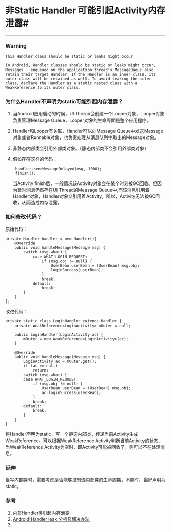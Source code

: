 # 非Static Handler 可能引起Activity内存泄露#
---------------
### Warning ###

	This Handler class should be static or leaks might occur   

 	In Android, Handler classes should be static or leaks might occur, Messages   enqueued on the application thread's MessageQueue also retain their target Handler. If the Handler is an inner class, its outer class will be retained as well. To avoid leaking the outer class, declare the Handler as a static nested class with a WeakReference to its outer class.

### 为什么Handler不声明为static可能引起内存泄露？ ###
1. 当Android应用启动的时候，UI Thread会创建一个Looper对象，Looper对象负责管理Message Queue，Looper对象的生命周期是整个应用程序。
2. Handler和Looper有关联，Handler可以向Message Queue中发送Message对象或者Runnable对象，也负责处理从消息队列中取出的Message对象。
3. 非静态内部类会引用外部类对象。（静态内部类不会引用外部类对象) 
4. 假如存在这样的代码：     
  
    	handler.sendMessageDelayed(msg, 1000);
		finish();   

     当Activity finish后，一般情况该Activity对象会在某个时刻被GC回收。但因为延时消息仍然存在UI Thread的Message Queue中,而该消息引用着Handler对象，Handler对象又引用着Activity，所以，Activity无法被GC回收，从而造成内存泄露。

### 如何修改代码？ ###
原始代码：

	private Handler handler = new Handler(){
    	@Override
		public void handleMessage(Message msg) {
    		switch (msg.what) {
    			case WHAT_LOGIN_REQUEST:
    				if (msg.obj != null) {
    					UserBean userBean = (UserBean) msg.obj;
    					loginSuccess(userBean);
    				} 
    				break;
    			default:
    				break;
    		}
    	}
    };

改进代码：

	private static class LoginHandler extends Handler {
		private WeakReference<LoginActivity> mOuter = null;

		public LoginHandler(LoginActivity ac) {
			mOuter = new WeakReference<LoginActivity>(ac);
		}

		@Override
		public void handleMessage(Message msg) {
			LoginActivity ac = mOuter.get();
			if (ac == null)
				return;
			switch (msg.what) {
			case WHAT_LOGIN_REQUEST:
				if (msg.obj != null) {
					UserBean userBean = (UserBean) msg.obj;
					ac.loginSuccess(userBean);
				}
				break;
			default:
				break;
			}
		}
	}

将Handler声明为static，写一个静态内部类，传递当前Activity生成WeakReference。可以根据WeakReference Activity判断当前Activity的状态，当WeakReference Activity为空时，即Activity可能被回收了，则可以不在处理消息。

### 延伸 ###
当写内部类时，需要考虑是否能够控制该内部类的生命周期。不能时，最好声明为static。

### 参考 ###
1. [内部Handler类引起内存泄露](http://blog.chengyunfeng.com/?p=468#ixzz3JEk0CVqJ)
2. [Android Handler leak 分析及解决办法](http://my.oschina.net/dragonboyorg/blog/160986)
3. 